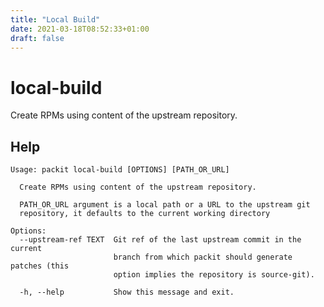 ```yaml
---
title: "Local Build"
date: 2021-03-18T08:52:33+01:00
draft: false
---
```


# local-build

Create RPMs using content of the upstream repository.


## Help

    Usage: packit local-build [OPTIONS] [PATH_OR_URL]
    
      Create RPMs using content of the upstream repository.
    
      PATH_OR_URL argument is a local path or a URL to the upstream git
      repository, it defaults to the current working directory
    
    Options:
      --upstream-ref TEXT  Git ref of the last upstream commit in the current
                           branch from which packit should generate patches (this
                           option implies the repository is source-git).
    
      -h, --help           Show this message and exit.


